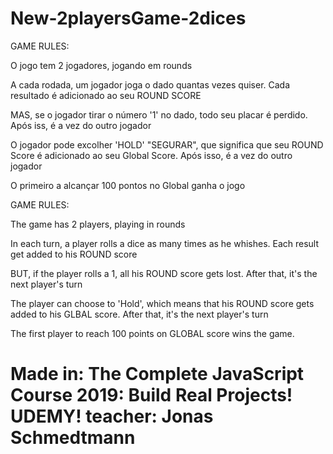 # New-2playersGame-2dices

GAME RULES:

O jogo tem 2 jogadores, jogando em rounds

A cada rodada, um jogador joga o dado quantas vezes quiser. Cada resultado é adicionado ao seu ROUND SCORE

MAS, se o jogador tirar o número '1' no dado, todo seu placar é perdido. Após iss, é a vez do outro jogador

O jogador pode excolher 'HOLD' "SEGURAR", que significa que seu ROUND Score é adicionado ao seu Global Score. Após isso, é a vez do outro jogador

O primeiro a alcançar 100 pontos no Global ganha o jogo

GAME RULES:

The game has 2 players, playing in rounds

In each turn, a player rolls a dice as many times as he whishes. Each result get added to his ROUND score

BUT, if the player rolls a 1, all his ROUND score gets lost. After that, it's the next player's turn

The player can choose to 'Hold', which means that his ROUND score gets added to his GLBAL score. After that, it's the next player's turn

The first player to reach 100 points on GLOBAL score wins the game.


 # Made in: The Complete JavaScript Course 2019: Build Real Projects! UDEMY! teacher: Jonas Schmedtmann
